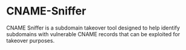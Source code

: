 # CNAME-Sniffer
CNAME Sniffer is a subdomain takeover tool designed to help identify subdomains with vulnerable CNAME records that can be exploited for takeover purposes.

